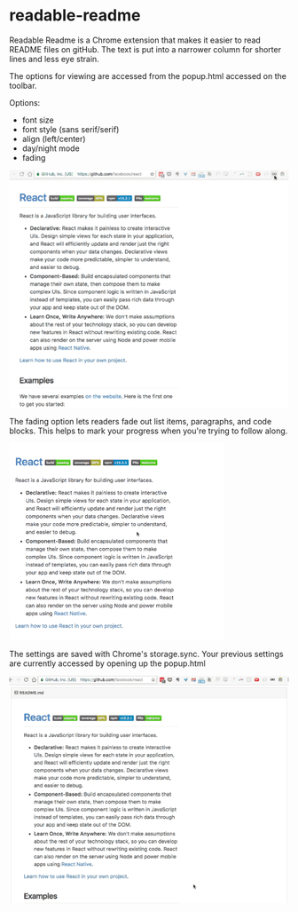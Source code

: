 # readable-readme

Readable Readme is a Chrome extension that makes it easier to read README files on gitHub. The text is put into a narrower column for shorter lines and less eye strain.

The options for viewing are accessed from the popup.html accessed on the toolbar.

Options:
 - font size
 - font style (sans serif/serif)
 - align (left/center)
 - day/night mode
 - fading

![options]

[options]: ./images/gitreader2.gif

The fading option lets readers fade out list items, paragraphs, and code blocks. This helps to mark your progress when you're trying to follow along.

![fading]

[fading]: ./images/gitreader.gif

The settings are saved with Chrome's storage.sync. Your previous settings are currently accessed by opening up the popup.html

![sync]

[sync]: ./images/gitreader3.gif
